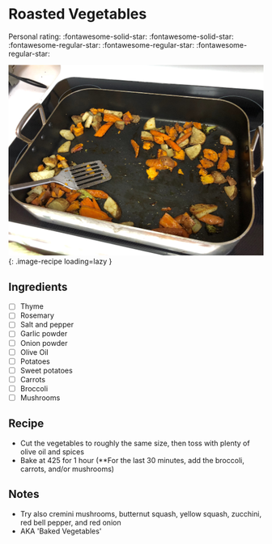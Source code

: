 <!-- Do not modify sections with "AUTO-*". They are updated by make.py -->

# Roasted Vegetables

<!-- rating=2; (User can specify rating on scale of 1-5) -->
<!-- AUTO-UserRating -->
Personal rating: :fontawesome-solid-star: :fontawesome-solid-star: :fontawesome-regular-star: :fontawesome-regular-star: :fontawesome-regular-star:
<!-- /AUTO-UserRating -->

<!-- AUTO-Image -->
![roasted_vegetables.jpg](./roasted_vegetables.jpg){: .image-recipe loading=lazy }
<!-- /AUTO-Image -->

## Ingredients

* [ ] Thyme
* [ ] Rosemary
* [ ] Salt and pepper
* [ ] Garlic powder
* [ ] Onion powder
* [ ] Olive Oil
* [ ] Potatoes
* [ ] Sweet potatoes
* [ ] Carrots
* [ ] Broccoli
* [ ] Mushrooms

## Recipe

* Cut the vegetables to roughly the same size, then toss with plenty of olive oil and spices
* Bake at 425 for 1 hour (**For the last 30 minutes, add the broccoli, carrots, and/or mushrooms)

## Notes

* Try also cremini mushrooms, butternut squash, yellow squash, zucchini, red bell pepper, and red onion
* AKA 'Baked Vegetables'
